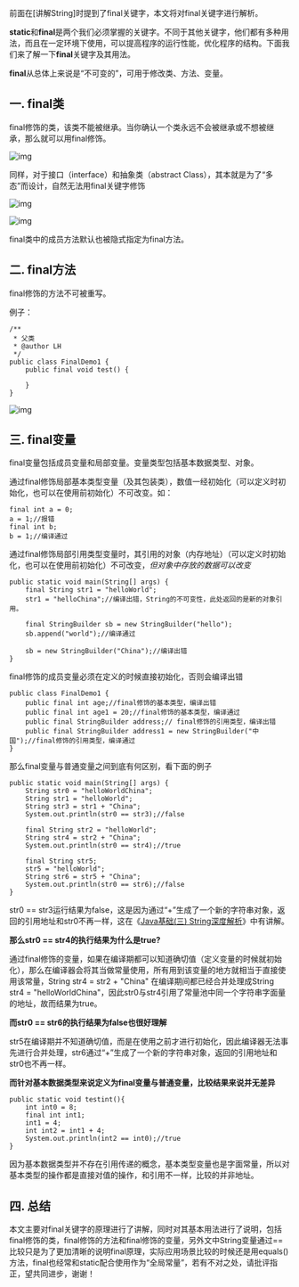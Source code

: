 前面在[讲解String]时提到了final关键字，本文将对final关键字进行解析。

**static**和**final**是两个我们必须掌握的关键字。不同于其他关键字，他们都有多种用法，而且在一定环境下使用，可以提高程序的运行性能，优化程序的结构。下面我们来了解一下**final**关键字及其用法。

**final**从总体上来说是“不可变的”，可用于修改类、方法、变量。

## 一. final类

final修饰的类，该类不能被继承。当你确认一个类永远不会被继承或不想被继承，那么就可以用final修饰。

![img](https://kingcall.oss-cn-hangzhou.aliyuncs.com/blog/img/2020/11/28/23:22:20-1677914-20190623092443122-1832034790.png)

同样，对于接口（interface）和抽象类（abstract Class），其本就是为了“多态”而设计，自然无法用final关键字修饰

![img](https://kingcall.oss-cn-hangzhou.aliyuncs.com/blog/img/2020/11/28/23:22:20-1677914-20190623092459007-1701031204.png)

![img](https://kingcall.oss-cn-hangzhou.aliyuncs.com/blog/img/2020/11/28/23:22:20-1677914-20190623092512663-1471329105.png)

final类中的成员方法默认也被隐式指定为final方法。

## 二. final方法

final修饰的方法不可被重写。

例子：

```
/**
 * 父类
 * @author LH
 */
public class FinalDemo1 {
    public final void test() {
        
    }
}
```

![img](https://kingcall.oss-cn-hangzhou.aliyuncs.com/blog/img/2020/11/28/23:22:20-1677914-20190623092525482-611346090.png)

## 三. final变量

final变量包括成员变量和局部变量。变量类型包括基本数据类型、对象。

通过final修饰局部基本类型变量（及其包装类），数值一经初始化（可以定义时初始化，也可以在使用前初始化）不可改变。如：

```
final int a = 0;
a = 1;//报错
final int b;
b = 1;//编译通过
```

通过final修饰局部引用类型变量时，其引用的对象（内存地址）（可以定义时初始化，也可以在使用前初始化）不可改变，*但对象中存放的数据可以改变*

```
public static void main(String[] args) {
	final String str1 = "helloWorld";
	str1 = "helloChina";//编译出错，String的不可变性，此处返回的是新的对象引用。

	final StringBuilder sb = new StringBuilder("hello");
	sb.append("world");//编译通过

	sb = new StringBuilder("China");//编译出错
}
```

final修饰的成员变量必须在定义的时候直接初始化，否则会编译出错

```
public class FinalDemo1 {
	public final int age;//final修饰的基本类型，编译出错
	public final int age1 = 20;//final修饰的基本类型，编译通过
    public final StringBuilder address;// final修饰的引用类型，编译出错
    public final StringBuilder address1 = new StringBuilder("中国");//final修饰的引用类型，编译通过
}
```

那么final变量与普通变量之间到底有何区别，看下面的例子

```
public static void main(String[] args) {
    String str0 = "helloWorldChina";
    String str1 = "helloWorld";
    String str3 = str1 + "China";
    System.out.println(str0 == str3);//false
    
    final String str2 = "helloWorld";
    String str4 = str2 + "China";
    System.out.println(str0 == str4);//true
    
    final String str5;
    str5 = "helloWorld";
    String str6 = str5 + "China";
    System.out.println(str0 == str6);//false
}
```

str0 == str3运行结果为false，这是因为通过“+”生成了一个新的字符串对象，返回的引用地址和str0不再一样，这在《[Java基础(三) String深度解析](https://www.cnblogs.com/LiaHon/p/11068050.html)》中有讲解。

**那么str0 == str4的执行结果为什么是true?**

通过final修饰的变量，如果在编译期都可以知道确切值（定义变量的时候就初始化），那么在编译器会将其当做常量使用，所有用到该变量的地方就相当于直接使用该常量，String str4 = str2 + "China" 在编译期间都已经合并处理成String str4 = "helloWorldChina"，因此str0与str4引用了常量池中同一个字符串字面量的地址，故而结果为true。

**而str0 == str6的执行结果为false也很好理解**

str5在编译期并不知道确切值，而是在使用之前才进行初始化，因此编译器无法事先进行合并处理，str6通过“+”生成了一个新的字符串对象，返回的引用地址和str0也不再一样。

**而针对基本数据类型来说定义为final变量与普通变量，比较结果来说并无差异**

```
public static void testint(){
	int int0 = 8;    
	final int int1;    
	int1 = 4;    
	int int2 = int1 + 4;    
	System.out.println(int2 == int0);//true
}
```

因为基本数据类型并不存在引用传递的概念，基本类型变量也是字面常量，所以对基本类型的操作都是直接对值的操作，和引用不一样，比较的并非地址。

## 四. 总结

本文主要对final关键字的原理进行了讲解，同时对其基本用法进行了说明，包括final修饰的类，final修饰的方法和final修饰的变量，另外文中String变量通过==比较只是为了更加清晰的说明final原理，实际应用场景比较的时候还是用equals()方法，final也经常和static配合使用作为“全局常量”，若有不对之处，请批评指正，望共同进步，谢谢！